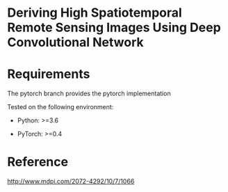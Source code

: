 # Deriving High Spatiotemporal Remote Sensing Images Using Deep Convolutional Network

# Requirements

The pytorch branch provides the pytorch implementation

Tested on the following environment:

- Python: >=3.6

- PyTorch: >=0.4

# Reference

http://www.mdpi.com/2072-4292/10/7/1066

